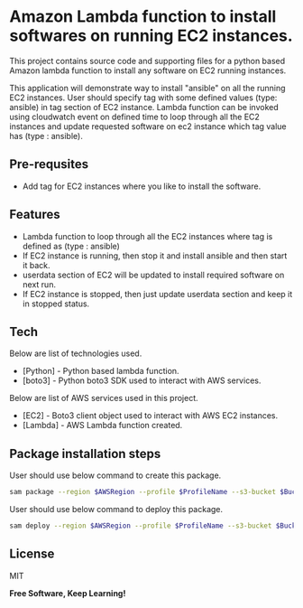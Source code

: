 # Amazon Lambda function to install softwares on running EC2 instances.
This project contains source code and supporting files for a python based Amazon lambda function to install
any software on EC2 running instances. 

This application will demonstrate way to install "ansible" on all the running EC2 instances. User should specify tag with some defined values (type: ansible) in tag section of EC2 instance. Lambda function can be invoked using cloudwatch event on defined time to loop through all the EC2 instances and update requested software on ec2 instance which tag value has (type : ansible).

## Pre-requsites
- Add tag for EC2 instances where you like to install the software.

## Features
- Lambda function to loop through all the EC2 instances where tag is defined as (type : ansible)
- If EC2 instance is running, then stop it and install ansible and then start it back. 
- userdata section of EC2 will be updated to install required software on next run.
- If EC2 instance is stopped, then just update userdata section and keep it in stopped status.


## Tech
Below are list of technologies used.
- [Python] - Python based lambda function.
- [boto3] - Python boto3 SDK used to interact with AWS services.

Below are list of AWS services used in this project.
- [EC2]     - Boto3 client object used to interact with AWS EC2 instances.
- [Lambda]  - AWS Lambda function created.


## Package installation steps

User should use below command to create this package.
```bash
sam package --region $AWSRegion --profile $ProfileName --s3-bucket $BucketName --template-file $BuiltTemplate --output-template-file deploy.yaml
```

User should use below command to deploy this package.
```bash
sam deploy --region $AWSRegion --profile $ProfileName --s3-bucket $BucketName --template-file $BuiltTemplate --stack-name $StackName --capabilities CAPABILITY_IAM

```


## License
MIT

**Free Software, Keep Learning!**
